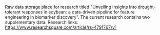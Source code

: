 Raw data storage place for research titled "Unveiling insights into drought-tolerant responses in soybean: a data-driven pipeline for feature engineering in biomarker discovery".
The current research contains two supplementary data. Research links: https://www.researchsquare.com/article/rs-4791767/v1

